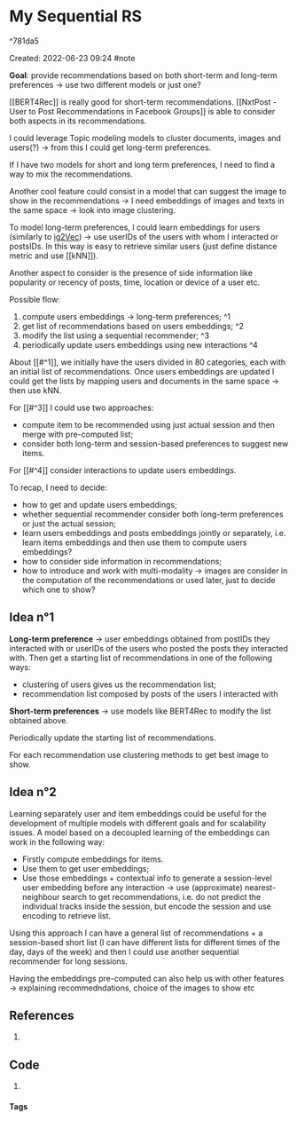 # My Sequential RS

^781da5

Created: 2022-06-23 09:24
#note

**Goal**: provide recommendations based on both short-term and long-term preferences -> use two different models or just one?

[[BERT4Rec]] is really good for short-term recommendations.
[[NxtPost - User to Post Recommendations in Facebook Groups]] is able to consider both aspects in its recommendations.

I could leverage Topic modeling models to cluster documents, images and users(?) -> from this I could get long-term preferences.

If I have two models for short and long term preferences, I need to find a way to mix the recommendations.

Another cool feature could consist in a model that can suggest the image to show in the recommendations -> I need embeddings of images and texts in the same space -> look into image clustering.

To model long-term preferences, I could learn embeddings for users (similarly to [ig2Vec](https://ai.facebook.com/blog/powered-by-ai-instagrams-explore-recommender-system/?utm_source=datarootlabs&utm_medium=blog)) -> use userIDs of the users with whom I interacted or postsIDs. In this way is easy to retrieve similar users (just define distance metric and use [[kNN]]).

Another aspect to consider is the presence of side information like popularity or recency of posts, time, location or device of a user etc.

Possible flow:
1. compute users embeddings -> long-term preferences; ^1
2. get list of recommendations based on users embeddings; ^2
3. modify the list using a sequential recommender; ^3
4. periodically update users embeddings using new interactions ^4

About [[#^1]], we initially have the users divided in 80 categories, each with an initial list of recommendations. Once users embeddings are updated I could get the lists by mapping users and documents in the same space -> then use kNN. 

For [[#^3]] I could use two approaches:
- compute item to be recommended using just actual session and then merge with pre-computed list;
- consider both long-term and session-based preferences to suggest new items.

For [[#^4]] consider interactions to update users embeddings.

To recap, I need to decide:
- how to get and update users embeddings;
- whether sequential recommender consider both long-term preferences or just the actual session;
- learn users embeddings and posts embeddings jointly or separately, i.e. learn items embeddings and then use them to compute users embeddings?
- how to consider side information in recommendations;
- how to introduce and work with multi-modality -> images are consider in the computation of the recommendations or used later, just to decide which one to show?

## Idea n°1
**Long-term preference** -> user embeddings obtained from postIDs they interacted with or userIDs of the users who posted the posts they interacted with. Then get a starting list of recommendations in one of the following ways:
- clustering of users gives us the recommendation list;
- recommendation list composed by posts of the users I interacted with

**Short-term preferences** -> use models like BERT4Rec to modify the list obtained above. 

Periodically update the starting list of recommendations.

For each recommendation use clustering methods to get best image to show.

## Idea n°2
Learning separately user and item embeddings could be useful for the development of multiple models with different goals and for scalability issues.
A model based on a decoupled learning of the embeddings can work in the following way:
- Firstly compute embeddings for items.
- Use them to get user embeddings;
- Use those embeddings + contextual info to generate a session-level user embedding before any interaction -> use (approximate) nearest-neighbour search to get recommendations, i.e. do not predict the individual tracks inside the session, but encode the session and use encoding to retrieve list.

Using this approach I can have a general list of recommendations + a session-based short list (I can have different lists for different times of the day, days of the week) and then I could use another sequential recommender for long sessions.

Having the embeddings pre-computed can also help us with other features -> explaining recommedndations, choice of the images to show etc

## References
1. 

## Code
1. 

#### Tags